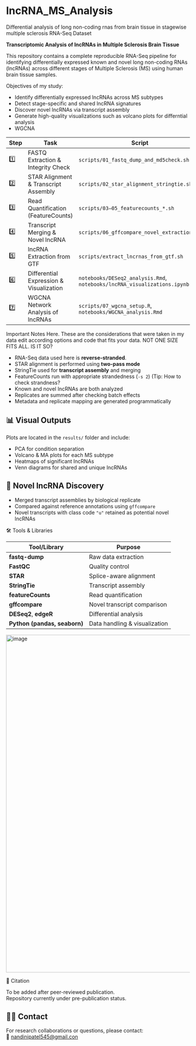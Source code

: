 # lncRNA_MS_Analysis
Differential analysis of long non-coding rnas from brain tissue in stagewise multiple sclerosis RNA-Seq Dataset

**Transcriptomic Analysis of lncRNAs in Multiple Sclerosis Brain Tissue**

This repository contains a complete reproducible RNA-Seq pipeline for identifying differentially expressed known and novel long non-coding RNAs (lncRNAs) across different stages of Multiple Sclerosis (MS) using human brain tissue samples.

 Objectives of my study:
- Identify differentially expressed lncRNAs across MS subtypes
- Detect stage-specific and shared lncRNA signatures
- Discover novel lncRNAs via transcript assembly
- Generate high-quality visualizations such as volcano plots for differntial analysis
- WGCNA 

| Step | Task                                  | Script                                   |
|------|---------------------------------------|-------------------------------------------|
| 1️⃣   | FASTQ Extraction & Integrity Check    | `scripts/01_fastq_dump_and_md5check.sh`   |
| 2️⃣   | STAR Alignment & Transcript Assembly | `scripts/02_star_alignment_stringtie.sh`  |
| 3️⃣   | Read Quantification (FeatureCounts)  | `scripts/03–05_featurecounts_*.sh`        |
| 4️⃣   | Transcript Merging & Novel lncRNA    | `scripts/06_gffcompare_novel_extraction.sh`|
| 5️⃣   | lncRNA Extraction from GTF           | `scripts/extract_lncrnas_from_gtf.sh`     |
| 6️⃣   | Differential Expression & Visualization | `notebooks/DESeq2_analysis.Rmd`, `notebooks/lncRNA_visualizations.ipynb` |
| 7️⃣   | WGCNA Network Analysis of lncRNAs    | `scripts/07_wgcna_setup.R`, `notebooks/WGCNA_analysis.Rmd` |





Important Notes Here.
These are the considerations that were taken in my data edit according options and code that fits your data.
NOT ONE SIZE FITS ALL. IS IT SO?

- RNA-Seq data used here is **reverse-stranded**. 
- STAR alignment is performed using **two-pass mode**
- StringTie used for **transcript assembly** and merging
- FeatureCounts run with appropriate strandedness (`-s 2`) (Tip: How to check strandness? 
- Known and novel lncRNAs are both analyzed
- Replicates are summed after checking batch effects
- Metadata and replicate mapping are generated programmatically


## 📊 Visual Outputs

Plots are located in the `results/` folder and include:

- PCA for condition separation
- Volcano & MA plots for each MS subtype
- Heatmaps of significant lncRNAs
- Venn diagrams for shared and unique lncRNAs


## 🧬 Novel lncRNA Discovery

- Merged transcript assemblies by biological replicate
- Compared against reference annotations using `gffcompare`
- Novel transcripts with class code `"u"` retained as potential novel lncRNAs



🛠 Tools & Libraries

| Tool/Library | Purpose |
|--------------|---------|
| **fastq-dump** | Raw data extraction |
| **FastQC** | Quality control |
| **STAR** | Splice-aware alignment |
| **StringTie** | Transcript assembly |
| **featureCounts** | Read quantification |
| **gffcompare** | Novel transcript comparison |
| **DESeq2**, **edgeR** | Differential analysis |
| **Python (pandas, seaborn)** | Data handling & visualization |

<img width="1949" height="923" alt="image" src="https://github.com/user-attachments/assets/346b3c70-7589-4fd7-83d2-62ca1e1ab9d0" />

 🧾 Citation

To be added after peer-reviewed publication.  
Repository currently under pre-publication status.  



## 🙋‍♀️ Contact

For research collaborations or questions, please contact:  
📧 nandinipatel545@gmail.con
